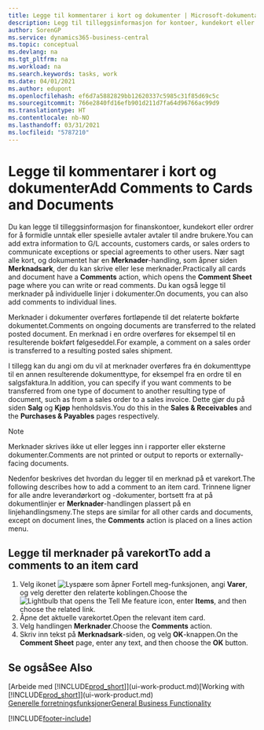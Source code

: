 ```yaml
---
title: Legge til kommentarer i kort og dokumenter | Microsoft-dokumentasjon
description: Legg til tilleggsinformasjon for kontoer, kundekort eller ordrer for å formidle avtaler, for eksempel en spesiell pris eller leveringsmetoden, for andre brukere.
author: SorenGP
ms.service: dynamics365-business-central
ms.topic: conceptual
ms.devlang: na
ms.tgt_pltfrm: na
ms.workload: na
ms.search.keywords: tasks, work
ms.date: 04/01/2021
ms.author: edupont
ms.openlocfilehash: ef6d7a5882829bb12620337c5985c31f85d69c5c
ms.sourcegitcommit: 766e2840fd16efb901d211d7fa64d96766ac99d9
ms.translationtype: HT
ms.contentlocale: nb-NO
ms.lasthandoff: 03/31/2021
ms.locfileid: "5787210"
---
```

# <a name="add-comments-to-cards-and-documents"></a><span data-ttu-id="75719-103">Legge til kommentarer i kort og dokumenter</span><span class="sxs-lookup"><span data-stu-id="75719-103">Add Comments to Cards and Documents</span></span>
<span data-ttu-id="75719-104">Du kan legge til tilleggsinformasjon for finanskontoer, kundekort eller ordrer for å formidle unntak eller spesielle avtaler avtaler til andre brukere.</span><span class="sxs-lookup"><span data-stu-id="75719-104">You can add extra information to G/L accounts, customers cards, or sales orders to communicate exceptions or special agreements to other users.</span></span>
<span data-ttu-id="75719-105">Nær sagt alle kort, og dokumentet har en **Merknader**-handling, som åpner siden **Merknadsark**, der du kan skrive eller lese merknader.</span><span class="sxs-lookup"><span data-stu-id="75719-105">Practically all cards and document have a **Comments** action, which opens the **Comment Sheet** page where you can write or read comments.</span></span> <span data-ttu-id="75719-106">Du kan også legge til merknader på individuelle linjer i dokumenter.</span><span class="sxs-lookup"><span data-stu-id="75719-106">On documents, you can also add comments to individual lines.</span></span>

<span data-ttu-id="75719-107">Merknader i dokumenter overføres fortløpende til det relaterte bokførte dokumentet.</span><span class="sxs-lookup"><span data-stu-id="75719-107">Comments on ongoing documents are transferred to the related posted document.</span></span> <span data-ttu-id="75719-108">En merknad i en ordre overføres for eksempel til en resulterende bokført følgeseddel.</span><span class="sxs-lookup"><span data-stu-id="75719-108">For example, a comment on a sales order is transferred to a resulting posted sales shipment.</span></span>

<span data-ttu-id="75719-109">I tillegg kan du angi om du vil at merknader overføres fra én dokumenttype til en annen resulterende dokumenttype, for eksempel fra en ordre til en salgsfaktura.</span><span class="sxs-lookup"><span data-stu-id="75719-109">In addition, you can specify if you want comments to be transferred from one type of document to another resulting type of document, such as from a sales order to a sales invoice.</span></span> <span data-ttu-id="75719-110">Dette gjør du på siden **Salg** og **Kjøp** henholdsvis.</span><span class="sxs-lookup"><span data-stu-id="75719-110">You do this in the **Sales & Receivables** and the **Purchases & Payables** pages respectively.</span></span>

> [!NOTE]
> <span data-ttu-id="75719-111">Merknader skrives ikke ut eller legges inn i rapporter eller eksterne dokumenter.</span><span class="sxs-lookup"><span data-stu-id="75719-111">Comments are not printed or output to reports or externally-facing documents.</span></span>

<span data-ttu-id="75719-112">Nedenfor beskrives det hvordan du legger til en merknad på et varekort.</span><span class="sxs-lookup"><span data-stu-id="75719-112">The following describes how to add a comment to an item card.</span></span> <span data-ttu-id="75719-113">Trinnene ligner for alle andre leverandørkort og -dokumenter, bortsett fra at på dokumentlinjer er **Merknader**-handlingen plassert på en linjehandlingsmeny.</span><span class="sxs-lookup"><span data-stu-id="75719-113">The steps are similar for all other cards and documents, except on document lines, the **Comments** action is placed on a lines action menu.</span></span>

## <a name="to-add-a-comments-to-an-item-card"></a><span data-ttu-id="75719-114">Legge til merknader på varekort</span><span class="sxs-lookup"><span data-stu-id="75719-114">To add a comments to an item card</span></span>
1. <span data-ttu-id="75719-115">Velg ikonet ![Lyspære som åpner Fortell meg-funksjonen](media/ui-search/search_small.png "Fortell hva du vil gjøre"), angi **Varer**, og velg deretter den relaterte koblingen.</span><span class="sxs-lookup"><span data-stu-id="75719-115">Choose the ![Lightbulb that opens the Tell Me feature](media/ui-search/search_small.png "Tell me what you want to do") icon, enter **Items**, and then choose the related link.</span></span>
2. <span data-ttu-id="75719-116">Åpne det aktuelle varekortet.</span><span class="sxs-lookup"><span data-stu-id="75719-116">Open the relevant item card.</span></span>
3. <span data-ttu-id="75719-117">Velg handlingen **Merknader**.</span><span class="sxs-lookup"><span data-stu-id="75719-117">Choose the **Comments** action.</span></span>
4. <span data-ttu-id="75719-118">Skriv inn tekst på **Merknadsark**-siden, og velg **OK**-knappen.</span><span class="sxs-lookup"><span data-stu-id="75719-118">On the **Comment Sheet** page, enter any text, and then choose the **OK** button.</span></span>

## <a name="see-also"></a><span data-ttu-id="75719-119">Se også</span><span class="sxs-lookup"><span data-stu-id="75719-119">See Also</span></span>
<span data-ttu-id="75719-120">[Arbeide med [!INCLUDE[prod_short](includes/prod_short.md)]](ui-work-product.md)</span><span class="sxs-lookup"><span data-stu-id="75719-120">[Working with [!INCLUDE[prod_short](includes/prod_short.md)]](ui-work-product.md)</span></span>  
[<span data-ttu-id="75719-121">Generelle forretningsfunksjoner</span><span class="sxs-lookup"><span data-stu-id="75719-121">General Business Functionality</span></span>](ui-across-business-areas.md)


[!INCLUDE[footer-include](includes/footer-banner.md)]